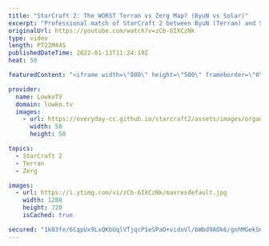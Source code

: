 ```yaml
---
title: "StarCraft 2: The WORST Terran vs Zerg Map? (ByuN vs Solar)"
excerpt: "Professional match of StarCraft 2 between ByuN (Terran) and Solar (Zerg).  Reynor vs Maru on Hardwire: https://youtu.be/dnRMCwdGUVM  Support my work on Patreon: https://www.patreon.com/lowkotv Become a YouTube member: https://lowko.tv/join  My second channel: https://youtube.com/morelowko Lowko Merch:"
originalUrl: https://youtube.com/watch?v=zCb-6IXCzNk
type: video
length: PT22M44S
publishedDateTime: 2022-01-13T11:24:19Z
heat: 50

featuredContent: "<iframe width=\"800\" height=\"500\" frameborder=\"0\" src=\"https://www.youtube.com/embed/zCb-6IXCzNk\" allow=\"accelerometer; autoplay; encrypted-media; gyroscope; picture-in-picture\" allowfullscreen></iframe>"

provider:
  name: LowkoTV
  domain: lowko.tv
  images:
    - url: https://everyday-cc.github.io/starcraft2/assets/images/organizations/lowko.tv-50x50.jpg
      width: 50
      height: 50

topics:
  - StarCraft 2
  - Terran
  - Zerg

images:
  - url: https://i.ytimg.com/vi/zCb-6IXCzNk/maxresdefault.jpg
    width: 1280
    height: 720
    isCached: true

secured: "1k03fe/6CqpUx9LxQKbUqlVTjqcP1eSPaO+vidoVl/bWbd9AOk6/gnhMGekSn+3VH4xZ0xTFgCx88nooZBmQPgINC7k2oy7/hXAM/aBxCEToQXkKubTEjIFVlD6TL+YLUwlI3rtxpfP/yH9CGGSwhWWohmTd8uLpCs8eGnK6+d79OfcAFYKKhX/XEZRDAFrNNwLToUR4uLEMOevmgnvYC5vsZopGpNCC7RxPpCHnUtS1kozyhTPSFo8iw1jcfg5CtxOJhTMY+yMyFHC9f+F61iOzWjtF1W15K8TMCMKQR438SvJUuSoDcDK5R9Ni6koK3/9gK16/hXvoQ3eSs+JOZ4VPyjE5jqkfxvAz2NXd4YBN8xhS70IfXY/1V6iyZnozaDSqynkHR7HBZjhbYtGCzInqCW+DaExGDSrfMEwWyeE=;lcC2SrnM65fdnXqur6eF+Q=="
---
```


